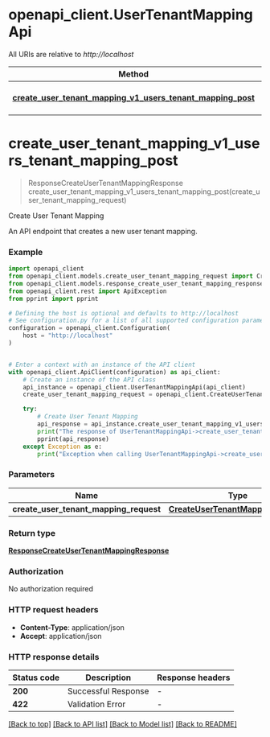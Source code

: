 # openapi_client.UserTenantMappingApi

All URIs are relative to *http://localhost*

Method | HTTP request | Description
------------- | ------------- | -------------
[**create_user_tenant_mapping_v1_users_tenant_mapping_post**](UserTenantMappingApi.md#create_user_tenant_mapping_v1_users_tenant_mapping_post) | **POST** /v1/users/tenant_mapping | Create User Tenant Mapping


# **create_user_tenant_mapping_v1_users_tenant_mapping_post**
> ResponseCreateUserTenantMappingResponse create_user_tenant_mapping_v1_users_tenant_mapping_post(create_user_tenant_mapping_request)

Create User Tenant Mapping

An API endpoint that creates a new user tenant mapping.

### Example


```python
import openapi_client
from openapi_client.models.create_user_tenant_mapping_request import CreateUserTenantMappingRequest
from openapi_client.models.response_create_user_tenant_mapping_response import ResponseCreateUserTenantMappingResponse
from openapi_client.rest import ApiException
from pprint import pprint

# Defining the host is optional and defaults to http://localhost
# See configuration.py for a list of all supported configuration parameters.
configuration = openapi_client.Configuration(
    host = "http://localhost"
)


# Enter a context with an instance of the API client
with openapi_client.ApiClient(configuration) as api_client:
    # Create an instance of the API class
    api_instance = openapi_client.UserTenantMappingApi(api_client)
    create_user_tenant_mapping_request = openapi_client.CreateUserTenantMappingRequest() # CreateUserTenantMappingRequest | 

    try:
        # Create User Tenant Mapping
        api_response = api_instance.create_user_tenant_mapping_v1_users_tenant_mapping_post(create_user_tenant_mapping_request)
        print("The response of UserTenantMappingApi->create_user_tenant_mapping_v1_users_tenant_mapping_post:\n")
        pprint(api_response)
    except Exception as e:
        print("Exception when calling UserTenantMappingApi->create_user_tenant_mapping_v1_users_tenant_mapping_post: %s\n" % e)
```



### Parameters


Name | Type | Description  | Notes
------------- | ------------- | ------------- | -------------
 **create_user_tenant_mapping_request** | [**CreateUserTenantMappingRequest**](CreateUserTenantMappingRequest.md)|  | 

### Return type

[**ResponseCreateUserTenantMappingResponse**](ResponseCreateUserTenantMappingResponse.md)

### Authorization

No authorization required

### HTTP request headers

 - **Content-Type**: application/json
 - **Accept**: application/json

### HTTP response details

| Status code | Description | Response headers |
|-------------|-------------|------------------|
**200** | Successful Response |  -  |
**422** | Validation Error |  -  |

[[Back to top]](#) [[Back to API list]](../README.md#documentation-for-api-endpoints) [[Back to Model list]](../README.md#documentation-for-models) [[Back to README]](../README.md)

